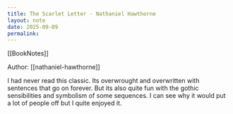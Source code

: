 ```yaml
---
title: The Scarlet Letter - Nathaniel Hawthorne
layout: note
date: 2025-09-09
permalink:
---
```

[[BookNotes]]

Author: [[nathaniel-hawthorne]]

I had never read this classic. Its overwrought and overwritten  with sentences that go on forever. But its also quite fun with the gothic sensibilities and symbolism of some sequences. I can see why it would put a lot of people off but I quite enjoyed it.